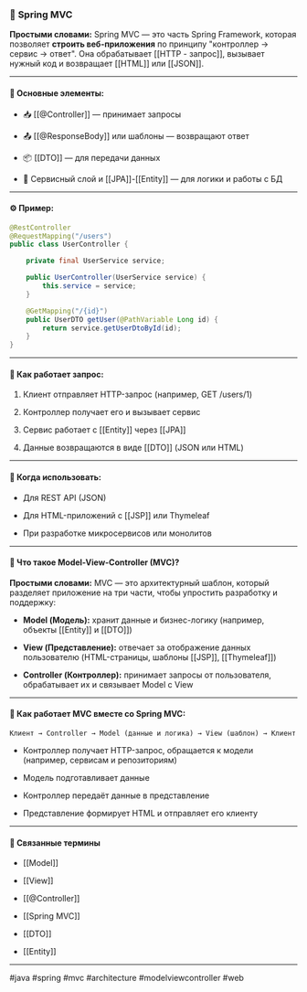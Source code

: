### 📄 **Spring MVC**

**Простыми словами:** Spring MVC — это часть Spring Framework, которая позволяет **строить веб-приложения** по принципу "контроллер → сервис → ответ". Она обрабатывает [[HTTP - запрос]], вызывает нужный код и возвращает [[HTML]] или [[JSON]].

---

#### 🧩 **Основные элементы:**

- 📥 [[@Controller]] — принимает запросы
    
- 📤 [[@ResponseBody]] или шаблоны — возвращают ответ
    
- 📦 [[DTO]] — для передачи данных
    
- 🔗 Сервисный слой и [[JPA]]-[[Entity]] — для логики и работы с БД
    

---

#### ⚙️ **Пример:**

```java
@RestController
@RequestMapping("/users")
public class UserController {

    private final UserService service;

    public UserController(UserService service) {
        this.service = service;
    }

    @GetMapping("/{id}")
    public UserDTO getUser(@PathVariable Long id) {
        return service.getUserDtoById(id);
    }
}
```

---

#### 🔄 **Как работает запрос:**

1. Клиент отправляет HTTP-запрос (например, GET /users/1)
    
2. Контроллер получает его и вызывает сервис
    
3. Сервис работает с [[Entity]] через [[JPA]]
    
4. Данные возвращаются в виде [[DTO]] (JSON или HTML)
    

---

#### 🧠 **Когда использовать:**

- Для REST API (JSON)
    
- Для HTML-приложений с [[JSP]] или Thymeleaf
    
- При разработке микросервисов или монолитов
    

---

#### 📐 **Что такое Model-View-Controller (MVC)?**

**Простыми словами:** MVC — это архитектурный шаблон, который разделяет приложение на три части, чтобы упростить разработку и поддержку:

- **Model (Модель):** хранит данные и бизнес-логику (например, объекты [[Entity]] и [[DTO]])
    
- **View (Представление):** отвечает за отображение данных пользователю (HTML-страницы, шаблоны [[JSP]], [[Thymeleaf]])
    
- **Controller (Контроллер):** принимает запросы от пользователя, обрабатывает их и связывает Model с View
    

---

#### 🔄 **Как работает MVC вместе со Spring MVC:**

```text
Клиент → Controller → Model (данные и логика) → View (шаблон) → Клиент
```

- Контроллер получает HTTP-запрос, обращается к модели (например, сервисам и репозиториям)
    
- Модель подготавливает данные
    
- Контроллер передаёт данные в представление
    
- Представление формирует HTML и отправляет его клиенту
    

---

#### 🔗 **Связанные термины**

- [[Model]]
    
- [[View]]
    
- [[@Controller]]
    
- [[Spring MVC]]
    
- [[DTO]]
    
- [[Entity]]
    

---

#java #spring #mvc #architecture #modelviewcontroller #web